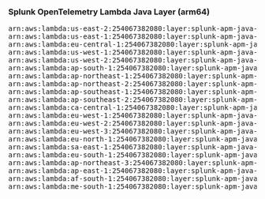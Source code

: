 <h3>Splunk OpenTelemetry Lambda Java Layer (arm64)</h3>

<pre>
arn:aws:lambda:us-east-2:254067382080:layer:splunk-apm-java-arm:17
arn:aws:lambda:us-east-1:254067382080:layer:splunk-apm-java-arm:17
arn:aws:lambda:eu-central-1:254067382080:layer:splunk-apm-java-arm:17
arn:aws:lambda:us-west-1:254067382080:layer:splunk-apm-java-arm:17
arn:aws:lambda:us-west-2:254067382080:layer:splunk-apm-java-arm:17
arn:aws:lambda:ap-south-1:254067382080:layer:splunk-apm-java-arm:17
arn:aws:lambda:ap-northeast-1:254067382080:layer:splunk-apm-java-arm:17
arn:aws:lambda:ap-northeast-2:254067382080:layer:splunk-apm-java-arm:17
arn:aws:lambda:ap-southeast-1:254067382080:layer:splunk-apm-java-arm:17
arn:aws:lambda:ap-southeast-2:254067382080:layer:splunk-apm-java-arm:17
arn:aws:lambda:ca-central-1:254067382080:layer:splunk-apm-java-arm:17
arn:aws:lambda:eu-west-1:254067382080:layer:splunk-apm-java-arm:17
arn:aws:lambda:eu-west-2:254067382080:layer:splunk-apm-java-arm:17
arn:aws:lambda:eu-west-3:254067382080:layer:splunk-apm-java-arm:17
arn:aws:lambda:eu-north-1:254067382080:layer:splunk-apm-java-arm:17
arn:aws:lambda:sa-east-1:254067382080:layer:splunk-apm-java-arm:17
arn:aws:lambda:eu-south-1:254067382080:layer:splunk-apm-java-arm:17
arn:aws:lambda:ap-northeast-3:254067382080:layer:splunk-apm-java-arm:17
arn:aws:lambda:ap-east-1:254067382080:layer:splunk-apm-java-arm:17
arn:aws:lambda:af-south-1:254067382080:layer:splunk-apm-java-arm:17
arn:aws:lambda:me-south-1:254067382080:layer:splunk-apm-java-arm:17
</pre>
